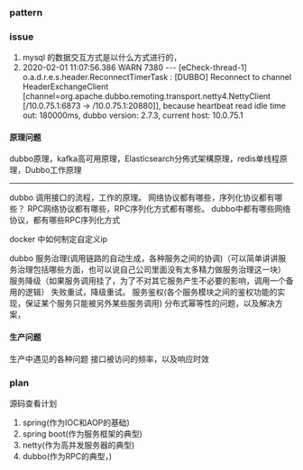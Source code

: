 ### pattern

### issue
1. mysql 的数据交互方式是以什么方式进行的，
2. 2020-02-01 11:07:56.386  WARN 7380 --- [eCheck-thread-1] o.a.d.r.e.s.header.ReconnectTimerTask    :  [DUBBO] Reconnect to channel HeaderExchangeClient [channel=org.apache.dubbo.remoting.transport.netty4.NettyClient [/10.0.75.1:6873 -> /10.0.75.1:20880]], because heartbeat read idle time out: 180000ms, dubbo version: 2.7.3, current host: 10.0.75.1


#### 原理问题
dubbo原理，kafka高可用原理，Elasticsearch分佈式架構原理，redis单线程原理，Dubbo工作原理

----

dubbo 调用接口的流程，工作的原理。
网络协议都有哪些，序列化协议都有哪些？
RPC网络协议都有哪些，RPC序列化方式都有哪些。
dubbo中都有哪些网络协议，都有哪些RPC序列化方式

docker 中如何制定自定义ip

dubbo
服务治理(调用链路的自动生成，各种服务之间的协调)（可以简单讲讲服务治理包括哪些方面，也可以说自己公司里面没有太多精力做服务治理这一块）
服务降级（如果服务调用挂了，为了不对其它服务产生不必要的影响，调用一个备用的逻辑）
失败重试，降级重试。
服务鉴权(各个服务模块之间的鉴权功能的实现，保证某个服务只能被另外某些服务调用)
分布式幂等性的问题，以及解决方案，

#### 生产问题
生产中遇见的各种问题
接口被访问的频率，以及响应时效



### plan
源码查看计划
1. spring(作为IOC和AOP的基础)
2. spring boot(作为服务框架的典型)
3. netty(作为高并发服务器的典型)
4. dubbo(作为RPC的典型，)
